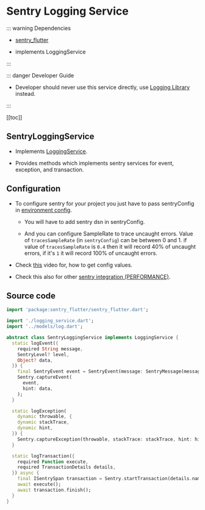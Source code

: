 # Sentry Logging Service

::: warning Dependencies

- [sentry_flutter](https://pub.dev/packages/sentry_flutter)

- implements LoggingService

:::

::: danger Developer Guide

- Developer should never use this service directly, use [Logging Library](../logging_library.md) instead.

:::


[[toc]]

## SentryLoggingService

- Implements [LoggingService](./logging_service.md).

- Provides methods which implements sentry services for event, exception, and transaction.

## Configuration

- To configure sentry for your project you just have to pass sentryConfig in [environment config](../../../env.md).

  - You will have to add sentry dsn in sentryConfig.

  - And you can configure SampleRate to trace uncaught errors. Value of `tracesSampleRate` (in `sentryConfig`) can be between 0 and 1. if value of `tracesSampleRate` is `0.4` then it will record 40% of uncaught errors, if it's `1` it will record 100% of uncaught errors.

- Check [this](https://youtu.be/LWc67Vja5YA) video for, how to get config values.

- Check this also for other [sentry integration (PERFORMANCE)](../../performance_monitoring.md).

## Source code

```dart
import 'package:sentry_flutter/sentry_flutter.dart';

import './logging_service.dart';
import '../models/log.dart';

abstract class SentryLoggingService implements LoggingService {
  static logEvent({
    required String message,
    SentryLevel? level,
    Object? data,
  }) {
    final SentryEvent event = SentryEvent(message: SentryMessage(message), level: level);
    Sentry.captureEvent(
      event,
      hint: data,
    );
  }

  static logException(
    dynamic throwable, {
    dynamic stackTrace,
    dynamic hint,
  }) {
    Sentry.captureException(throwable, stackTrace: stackTrace, hint: hint);
  }

  static logTransaction({
    required Function execute,
    required TransactionDetails details,
  }) async {
    final ISentrySpan transaction = Sentry.startTransaction(details.name, details.operation);
    await execute();
    await transaction.finish();
  }
}
```
